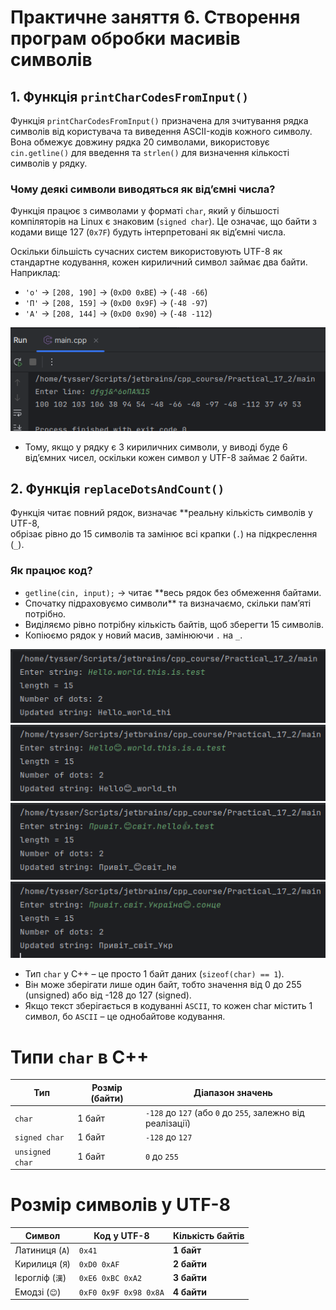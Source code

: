 # Практичне заняття 6. Створення програм обробки масивів символів

## 1. Функція `printCharCodesFromInput()`

Функція `printCharCodesFromInput()` призначена для зчитування рядка символів від користувача та виведення ASCII-кодів кожного символу. Вона обмежує довжину рядка 20 символами, використовує `cin.getline()` для введення та `strlen()` для визначення кількості символів у рядку.

### Чому деякі символи виводяться як від’ємні числа?

Функція працює з символами у форматі `char`, який у більшості компіляторів на Linux є знаковим (`signed char`). Це означає, що байти з кодами вище 127 (`0x7F`) будуть інтерпретовані як від’ємні числа.

Оскільки більшість сучасних систем використовують UTF-8 як стандартне кодування, кожен кириличний символ займає два байти. Наприклад:

- `'о'` → `[208, 190]` → (`0xD0 0xBE`) → (`-48 -66`)
- `'П'` → `[208, 159]` → (`0xD0 0x9F`) → (`-48 -97`)
- `'А'` → `[208, 144]` → (`0xD0 0x90`) → (`-48 -112`)


![Screenshot from 2025-03-12 23-01-33.png](screenshots/Screenshot%20from%202025-03-12%2023-01-33.png)

- Тому, якщо у рядку є 3 кириличних символи, у виводі буде 6 від’ємних чисел, оскільки кожен символ у UTF-8 займає 2 байти.

## 2. Функція `replaceDotsAndCount()`

Функція читає повний рядок, визначає **реальну кількість символів у UTF-8,  
обрізає рівно до 15 символів та замінює всі крапки (`.`) на підкреслення (`_`).

### **Як працює код?**
- `getline(cin, input);` → читає **весь рядок без обмеження байтами.
- Спочатку підраховуємо символи** та визначаємо, скільки пам’яті потрібно.
- Виділяємо рівно потрібну кількість байтів, щоб зберегти 15 символів.
- Копіюємо рядок у новий масив, замінюючи `.` на `_`.

![Screenshot from 2025-03-12 23-58-39.png](screenshots/Screenshot%20from%202025-03-12%2023-58-39.png)
![Screenshot from 2025-03-12 23-59-27.png](screenshots/Screenshot%20from%202025-03-12%2023-59-27.png)
![Screenshot from 2025-03-12 23-59-54.png](screenshots/Screenshot%20from%202025-03-12%2023-59-54.png)
![Screenshot from 2025-03-13 00-00-31.png](screenshots/Screenshot%20from%202025-03-13%2000-00-31.png)

- Тип `char` у C++ – це просто 1 байт даних (`sizeof(char) == 1`).
- Він може зберігати лише один байт, тобто значення від 0 до 255 (unsigned) або від -128 до 127 (signed).
- Якщо текст зберігається в кодуванні `ASCII`, то кожен char містить 1 символ, бо `ASCII` – це однобайтове кодування.

# **Типи `char` в C++**

| **Тип**           | **Розмір (байти)** | **Діапазон значень**                                       |
|-------------------|--------------------|------------------------------------------------------------|
| `char`            | 1 байт             | `-128` до `127` (або `0` до `255`, залежно від реалізації) |
| `signed char`     | 1 байт             | `-128` до `127`                                            |
| `unsigned char`   | 1 байт             | `0` до `255`                                               |

# **Розмір символів у UTF-8**

| Символ             | Код у UTF-8           | Кількість байтів     |
|--------------------|-----------------------|----------------------|
| Латиниця (`A`)     | `0x41`                | **1 байт**           |
| Кирилиця (`Я`)     | `0xD0 0xAF`           | **2 байти**          |
| Ієрогліф (`漢`)     | `0xE6 0xBC 0xA2`      | **3 байти**          |
| Емодзі (`😊`)      | `0xF0 0x9F 0x98 0x8A` | **4 байти**          |
